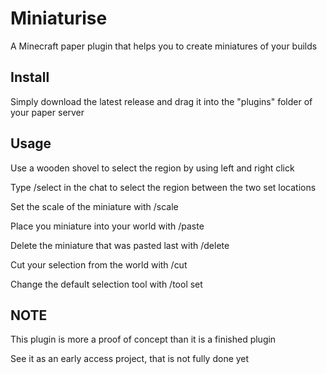 # Miniaturise
A Minecraft paper plugin that helps you to create miniatures of your builds

## Install
Simply download the latest release and drag it into the "plugins" folder of your paper server

## Usage
Use a wooden shovel to select the region by using left and right click

Type /select in the chat to select the region between the two set locations

Set the scale of the miniature with /scale 

Place you miniature into your world with /paste

Delete the miniature that was pasted last with /delete

Cut your selection from the world with /cut

Change the default selection tool with /tool set

## NOTE
This plugin is more a proof of concept than it is a finished plugin

See it as an early access project, that is not fully done yet
